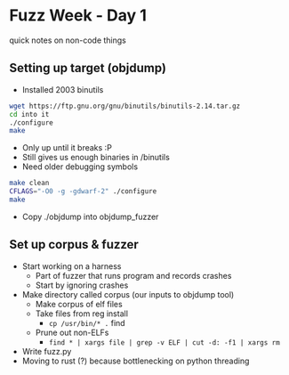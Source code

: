 # Fuzz Week - Day 1
quick notes on non-code things


## Setting up target (objdump)
* Installed 2003 binutils
```bash
wget https://ftp.gnu.org/gnu/binutils/binutils-2.14.tar.gz
cd into it
./configure
make
``` 
  * Only up until it breaks :P
  * Still gives us enough binaries in /binutils
* Need older debugging symbols
```bash
make clean
CFLAGS="-O0 -g -gdwarf-2" ./configure 
make
```
* Copy ./objdump into objdump_fuzzer
## Set up corpus \& fuzzer
* Start working on a harness
  * Part of fuzzer that runs program and records crashes
  * Start by ignoring crashes
* Make directory called corpus (our inputs to objdump tool)
  * Make corpus of elf files
  * Take files from reg install
    * `cp /usr/bin/* .` find 
  * Prune out non-ELFs
    * `find * | xargs file | grep -v ELF | cut -d: -f1 | xargs rm`
* Write fuzz.py
* Moving to rust (?) because bottlenecking on python threading